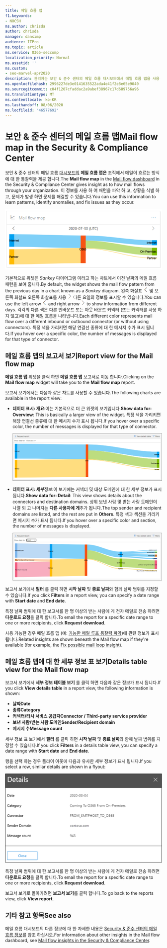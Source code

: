 ```yaml
---
title: 메일 흐름 맵
f1.keywords:
- NOCSH
ms.author: chrisda
author: chrisda
manager: dansimp
audience: ITPro
ms.topic: article
ms.service: O365-seccomp
localization_priority: Normal
ms.assetid: ''
ms.custom:
- seo-marvel-apr2020
description: 관리자는 보안 & 준수 센터의 메일 흐름 대시보드에서 메일 흐름 맵을 사용 하 여 커넥터를 통해 메일을 주고 받지 않는 커넥터를 사용 하는 방법을 시각화 하 고 추적 하는 방법을 알아봅니다.
ms.openlocfilehash: 2996227de3e0141635522ada4e41f2e8e65e9040
ms.sourcegitcommit: c04f1207cfaddac2a9abef38967c17d689756a96
ms.translationtype: MT
ms.contentlocale: ko-KR
ms.lasthandoff: 08/06/2020
ms.locfileid: "46577692"
---
```

# <a name="mail-flow-map-in-the-security--compliance-center"></a><span data-ttu-id="729ea-103">보안 & 준수 센터의 메일 흐름 맵</span><span class="sxs-lookup"><span data-stu-id="729ea-103">Mail flow map in the Security & Compliance Center</span></span>

<span data-ttu-id="729ea-104">보안 & 준수 센터의 메일 흐름 [대시보드의](mail-flow-insights-v2.md) **메일 흐름 맵은** 조직에서 메일이 흐르는 방식에 대 한 통찰력을 제공 합니다.</span><span class="sxs-lookup"><span data-stu-id="729ea-104">The **Mail flow map** in the [Mail flow dashboard](mail-flow-insights-v2.md) in the Security & Compliance Center gives insight as to how mail flows through your organization.</span></span> <span data-ttu-id="729ea-105">이 정보를 사용 하 여 패턴을 파악 하 고, 상황을 식별 하 고, 문제가 발생 하면 문제를 해결할 수 있습니다.</span><span class="sxs-lookup"><span data-stu-id="729ea-105">You can use this information to learn patterns, identify anomalies, and fix issues as they occur.</span></span>

![보안 & 준수 센터의 메일 흐름 대시보드의 메일 흐름 맵 위젯](../../media/mfi-mail-flow-map-widget.png)

<span data-ttu-id="729ea-107">기본적으로 위젯은 *Sankey* 다이어그램 이라고 하는 차트에서 이전 날짜의 메일 흐름 패턴을 보여 줍니다.</span><span class="sxs-lookup"><span data-stu-id="729ea-107">By default, the widget shows the mail flow pattern from the previous day in a chart known as a *Sankey* diagram.</span></span> <span data-ttu-id="729ea-108">왼쪽 화살표 ![ 왼쪽 화살표 ](../../media/scc-left-arrow.png) 및 오른쪽 화살표 오른쪽 화살표를 사용 ![ 하 여 ](../../media/scc-right-arrow.png) 다른 요일의 정보를 표시할 수 있습니다.</span><span class="sxs-lookup"><span data-stu-id="729ea-108">You can use the left arrow ![Left arrow](../../media/scc-left-arrow.png) and right arrow ![Right arrow](../../media/scc-right-arrow.png) to show information from different days.</span></span> <span data-ttu-id="729ea-109">각각의 다른 색은 다른 인바운드 또는 아웃 바운드 커넥터 (또는 커넥터를 사용 하지 않고)에 대 한 메일 흐름을 나타냅니다.</span><span class="sxs-lookup"><span data-stu-id="729ea-109">Each different color represents mail flow over a different inbound or outbound connector (or without using connectors).</span></span> <span data-ttu-id="729ea-110">특정 색을 가리키면 해당 연결선 종류에 대 한 메시지 수가 표시 됩니다.</span><span class="sxs-lookup"><span data-stu-id="729ea-110">If you hover over a specific color, the number of messages is displayed for that type of connector.</span></span>

## <a name="report-view-for-the-mail-flow-map"></a><span data-ttu-id="729ea-111">메일 흐름 맵의 보고서 보기</span><span class="sxs-lookup"><span data-stu-id="729ea-111">Report view for the Mail flow map</span></span>

<span data-ttu-id="729ea-112">**메일 흐름 맵** 위젯을 클릭 하면 **메일 흐름 맵** 보고서로 이동 합니다.</span><span class="sxs-lookup"><span data-stu-id="729ea-112">Clicking on the **Mail flow map** widget will take you to the **Mail flow map** report.</span></span>

<span data-ttu-id="729ea-113">보고서 보기에서는 다음과 같은 차트를 사용할 수 있습니다.</span><span class="sxs-lookup"><span data-stu-id="729ea-113">The following charts are available in the report view:</span></span>

- <span data-ttu-id="729ea-114">**데이터 표시: 개요**:이는 기본적으로 더 큰 위젯의 보기입니다.</span><span class="sxs-lookup"><span data-stu-id="729ea-114">**Show data for: Overview**: This is basically a larger view of the widget.</span></span> <span data-ttu-id="729ea-115">특정 색을 가리키면 해당 연결선 종류에 대 한 메시지 수가 표시 됩니다.</span><span class="sxs-lookup"><span data-stu-id="729ea-115">If you hover over a specific color, the number of messages is displayed for that type of connector.</span></span>

  ![메일 흐름 맵 보고서의 개요 보기](../../media/mfi-mail-flow-map-report-overview.png)

- <span data-ttu-id="729ea-117">**데이터 표시: 세부**정보:이 보기에는 커넥터 및 대상 도메인에 대 한 세부 정보가 표시 됩니다.</span><span class="sxs-lookup"><span data-stu-id="729ea-117">**Show data for: Detail**: This view shows details about the connectors and destination domains.</span></span> <span data-ttu-id="729ea-118">상위 보낸 사람 및 받는 사람 도메인이 나열 되 고 나머지는 **다른 사용자에 게**추가 됩니다.</span><span class="sxs-lookup"><span data-stu-id="729ea-118">The top sender and recipient domains are listed, and the rest are put in **Others**.</span></span> <span data-ttu-id="729ea-119">특정 색과 섹션을 가리키면 메시지 수가 표시 됩니다.</span><span class="sxs-lookup"><span data-stu-id="729ea-119">If you hover over a specific color and section, the number of messages is displayed.</span></span>

  ![메일 흐름 맵 보고서의 세부 정보 보기](../../media/mfi-mail-flow-map-report-detail.png)

<span data-ttu-id="729ea-121">보고서 보기에서 **필터** 를 클릭 하면 **시작 날짜** 및 **종료 날짜**와 함께 날짜 범위를 지정할 수 있습니다.</span><span class="sxs-lookup"><span data-stu-id="729ea-121">If you click **Filters** in a report view, you can specify a date range with **Start date** and **End date**.</span></span>

<span data-ttu-id="729ea-122">특정 날짜 범위에 대 한 보고서를 한 명 이상의 받는 사람에 게 전자 메일로 전송 하려면 **다운로드 요청**을 클릭 합니다.</span><span class="sxs-lookup"><span data-stu-id="729ea-122">To email the report for a specific date range to one or more recipients, click **Request download**.</span></span>

<span data-ttu-id="729ea-123">사용 가능한 경우 메일 흐름 맵 (예: [가능한 메일 루프 통찰력 파악](mfi-mail-loop-insight.md))에 관련 정보가 표시 됩니다.</span><span class="sxs-lookup"><span data-stu-id="729ea-123">Related insights are shown beneath the Mail flow map if they're available (for example, the [Fix possible mail loop insight](mfi-mail-loop-insight.md)).</span></span>

## <a name="details-table-view-for-the-mail-flow-map"></a><span data-ttu-id="729ea-124">메일 흐름 맵에 대 한 세부 정보 표 보기</span><span class="sxs-lookup"><span data-stu-id="729ea-124">Details table view for the Mail flow map</span></span>

<span data-ttu-id="729ea-125">보고서 보기에서 **세부 정보 테이블 보기** 를 클릭 하면 다음과 같은 정보가 표시 됩니다.</span><span class="sxs-lookup"><span data-stu-id="729ea-125">If you click **View details table** in a report view, the following information is shown:</span></span>

- <span data-ttu-id="729ea-126">**날짜**</span><span class="sxs-lookup"><span data-stu-id="729ea-126">**Date**</span></span>
- <span data-ttu-id="729ea-127">**종류**</span><span class="sxs-lookup"><span data-stu-id="729ea-127">**Category**</span></span>
- <span data-ttu-id="729ea-128">**커넥터/타사 서비스 공급자**</span><span class="sxs-lookup"><span data-stu-id="729ea-128">**Connector / Third-party service provider**</span></span>
- <span data-ttu-id="729ea-129">**보낸 사람/받는 사람 도메인**</span><span class="sxs-lookup"><span data-stu-id="729ea-129">**Sender/Recipient domain**</span></span>
- <span data-ttu-id="729ea-130">**메시지 수**</span><span class="sxs-lookup"><span data-stu-id="729ea-130">**Message count**</span></span>

<span data-ttu-id="729ea-131">세부 정보 표 보기에서 **필터** 를 클릭 하면 **시작 날짜** 및 **종료 날짜**와 함께 날짜 범위를 지정할 수 있습니다.</span><span class="sxs-lookup"><span data-stu-id="729ea-131">If you click **Filters** in a details table view, you can specify a date range with **Start date** and **End date**.</span></span>

<span data-ttu-id="729ea-132">행을 선택 하는 경우 플라이 아웃에 다음과 유사한 세부 정보가 표시 됩니다.</span><span class="sxs-lookup"><span data-stu-id="729ea-132">If you select a row, similar details are shown in a flyout:</span></span>

![메일 흐름 맵의 세부 정보 테이블에서의 정보 플라이 아웃](../../media/mfi-mail-flow-map-view-details-table-details.png)

<span data-ttu-id="729ea-134">특정 날짜 범위에 대 한 보고서를 한 명 이상의 받는 사람에 게 전자 메일로 전송 하려면 **다운로드 요청**을 클릭 합니다.</span><span class="sxs-lookup"><span data-stu-id="729ea-134">To email the report for a specific date range to one or more recipients, click **Request download**.</span></span>

<span data-ttu-id="729ea-135">보고서 보기로 돌아가려면 **보고서 보기**를 클릭 합니다.</span><span class="sxs-lookup"><span data-stu-id="729ea-135">To go back to the reports view, click **View report**.</span></span>

## <a name="see-also"></a><span data-ttu-id="729ea-136">기타 참고 항목</span><span class="sxs-lookup"><span data-stu-id="729ea-136">See also</span></span>

<span data-ttu-id="729ea-137">메일 흐름 대시보드의 다른 정보에 대 한 자세한 내용은 [Security & 준수 센터의 메일 흐름 정보](mail-flow-insights-v2.md)를 참조 하십시오.</span><span class="sxs-lookup"><span data-stu-id="729ea-137">For information about other insights in the Mail flow dashboard, see [Mail flow insights in the Security & Compliance Center](mail-flow-insights-v2.md).</span></span>
